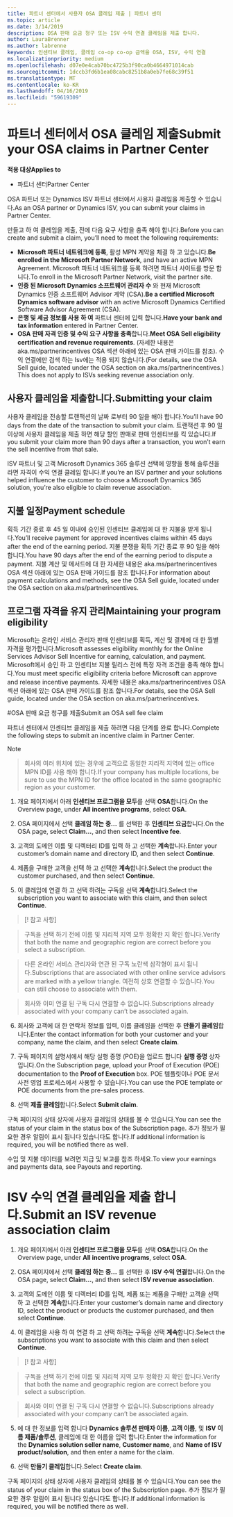 ```yaml
---
title: 파트너 센터에서 사용자 OSA 클레임 제출 | 파트너 센터
ms.topic: article
ms.date: 3/14/2019
description: OSA 판매 요금 청구 또는 ISV 수익 연결 클레임을 제출 합니다.
author: LauraBrenner
ms.author: labrenne
keywords: 인센티브 클레임, 클레임 co-op co-op 금액을 OSA, ISV, 수익 연결
ms.localizationpriority: medium
ms.openlocfilehash: d07e0e4cab70bc4725b3f90ca0b4664971014cab
ms.sourcegitcommit: 1dccb3fd6b1ea08cabc8251b8a0eb7fe68c39f51
ms.translationtype: MT
ms.contentlocale: ko-KR
ms.lasthandoff: 04/16/2019
ms.locfileid: "59619309"
---
```

# <a name="submit-your-osa-claims-in-partner-center"></a><span data-ttu-id="f0700-104">파트너 센터에서 OSA 클레임 제출</span><span class="sxs-lookup"><span data-stu-id="f0700-104">Submit your OSA claims in Partner Center</span></span>

<span data-ttu-id="f0700-105">**적용 대상**</span><span class="sxs-lookup"><span data-stu-id="f0700-105">**Applies to**</span></span>

-  <span data-ttu-id="f0700-106">파트너 센터</span><span class="sxs-lookup"><span data-stu-id="f0700-106">Partner Center</span></span>

<span data-ttu-id="f0700-107">OSA 파트너 또는 Dynamics ISV 파트너 센터에서 사용자 클레임을 제출할 수 있습니다.</span><span class="sxs-lookup"><span data-stu-id="f0700-107">As an OSA partner or Dynamics ISV, you can submit your claims in Partner Center.</span></span> 

<span data-ttu-id="f0700-108">만들고 하 여 클레임을 제출, 전에 다음 요구 사항을 충족 해야 합니다.</span><span class="sxs-lookup"><span data-stu-id="f0700-108">Before you can create and submit a claim, you’ll need to meet the following requirements:</span></span> 
-   <span data-ttu-id="f0700-109">**Microsoft 파트너 네트워크에 등록**, 활성 MPN 계약을 체결 하 고 있습니다.</span><span class="sxs-lookup"><span data-stu-id="f0700-109">**Be enrolled in the Microsoft Partner Network**, and have an active MPN Agreement.</span></span> <span data-ttu-id="f0700-110">Microsoft 파트너 네트워크를 등록 하려면 파트너 사이트를 방문 합니다.</span><span class="sxs-lookup"><span data-stu-id="f0700-110">To enroll in the Microsoft Partner Network, visit the partner site.</span></span> 
-   <span data-ttu-id="f0700-111">**인증 된 Microsoft Dynamics 소프트웨어 관리자 수** 와 현재 Microsoft Dynamics 인증 소프트웨어 Advisor 계약 (CSA).</span><span class="sxs-lookup"><span data-stu-id="f0700-111">**Be a certified Microsoft Dynamics software advisor** with an active Microsoft Dynamics Certified Software Advisor Agreement (CSA).</span></span> 
-   <span data-ttu-id="f0700-112">**은행 및 세금 정보를 사용 하 여** 파트너 센터에 입력 합니다.</span><span class="sxs-lookup"><span data-stu-id="f0700-112">**Have your bank and tax information** entered in Partner Center.</span></span> 
-   <span data-ttu-id="f0700-113">**OSA 판매 자격 인증 및 수익 요구 사항을 충족**합니다.</span><span class="sxs-lookup"><span data-stu-id="f0700-113">**Meet OSA Sell eligibility certification and revenue requirements**.</span></span> <span data-ttu-id="f0700-114">(자세한 내용은 aka.ms/partnerincentives OSA 섹션 아래에 있는 OSA 판매 가이드를 참조). 수익 연결에만 검색 하는 Isv에는 적용 되지 않습니다.</span><span class="sxs-lookup"><span data-stu-id="f0700-114">(For details, see the OSA Sell guide, located under the OSA section on aka.ms/partnerincentives.) This does not apply to ISVs seeking revenue association only.</span></span> 

## <a name="submitting-your-claim"></a><span data-ttu-id="f0700-115">사용자 클레임을 제출합니다.</span><span class="sxs-lookup"><span data-stu-id="f0700-115">Submitting your claim</span></span>

<span data-ttu-id="f0700-116">사용자 클레임을 전송할 트랜잭션의 날짜 로부터 90 일을 해야 합니다.</span><span class="sxs-lookup"><span data-stu-id="f0700-116">You’ll have 90 days from the date of the transaction to submit your claim.</span></span> <span data-ttu-id="f0700-117">트랜잭션 후 90 일 이상에 사용자 클레임을 제출 하면 해당 할인 판매로 판매 인센티브를 킥 있습니다.</span><span class="sxs-lookup"><span data-stu-id="f0700-117">If you submit your claim more than 90 days after a transaction, you won’t earn the sell incentive from that sale.</span></span> 

<span data-ttu-id="f0700-118">ISV 파트너 및 고객 Microsoft Dynamics 365 솔루션 선택에 영향을 통해 솔루션을 라면 자격이 수익 연결 클레임 합니다.</span><span class="sxs-lookup"><span data-stu-id="f0700-118">If you’re an ISV partner and your solutions helped influence the customer to choose a Microsoft Dynamics 365 solution, you’re also eligible to claim revenue association.</span></span>   

## <a name="payment-schedule"></a><span data-ttu-id="f0700-119">지불 일정</span><span class="sxs-lookup"><span data-stu-id="f0700-119">Payment schedule</span></span>

<span data-ttu-id="f0700-120">획득 기간 종료 후 45 일 이내에 승인된 인센티브 클레임에 대 한 지불을 받게 됩니다.</span><span class="sxs-lookup"><span data-stu-id="f0700-120">You’ll receive payment for approved incentives claims within 45 days after the end of the earning period.</span></span> <span data-ttu-id="f0700-121">지불 분쟁을 획득 기간 종료 후 90 일을 해야 합니다.</span><span class="sxs-lookup"><span data-stu-id="f0700-121">You have 90 days after the end of the earning period to dispute a payment.</span></span> <span data-ttu-id="f0700-122">지불 계산 및 메서드에 대 한 자세한 내용은 aka.ms/partnerincentives OSA 섹션 아래에 있는 OSA 판매 가이드를 참조 합니다.</span><span class="sxs-lookup"><span data-stu-id="f0700-122">For information about payment calculations and methods, see the OSA Sell guide, located under the OSA section on aka.ms/partnerincentives.</span></span>

## <a name="maintaining-your-program-eligibility"></a><span data-ttu-id="f0700-123">프로그램 자격을 유지 관리</span><span class="sxs-lookup"><span data-stu-id="f0700-123">Maintaining your program eligibility</span></span>

<span data-ttu-id="f0700-124">Microsoft는 온라인 서비스 관리자 판매 인센티브를 획득, 계산 및 결제에 대 한 월별 자격을 평가합니다.</span><span class="sxs-lookup"><span data-stu-id="f0700-124">Microsoft assesses eligibility monthly for the Online Services Advisor Sell Incentive for earning, calculation, and payment.</span></span> <span data-ttu-id="f0700-125">Microsoft에서 승인 하 고 인센티브 지불 릴리스 전에 특정 자격 조건을 충족 해야 합니다.</span><span class="sxs-lookup"><span data-stu-id="f0700-125">You must meet specific eligibility criteria before Microsoft can approve and release incentive payments.</span></span> <span data-ttu-id="f0700-126">자세한 내용은 aka.ms/partnerincentives OSA 섹션 아래에 있는 OSA 판매 가이드를 참조 합니다.</span><span class="sxs-lookup"><span data-stu-id="f0700-126">For details, see the OSA Sell guide, located under the OSA section on aka.ms/partnerincentives.</span></span>

#<a name="submit-an-osa-sell-fee-claim"></a><span data-ttu-id="f0700-127">OSA 판매 요금 청구를 제출</span><span class="sxs-lookup"><span data-stu-id="f0700-127">Submit an OSA sell fee claim</span></span>

<span data-ttu-id="f0700-128">파트너 센터에서 인센티브 클레임을 제출 하려면 다음 단계를 완료 합니다.</span><span class="sxs-lookup"><span data-stu-id="f0700-128">Complete the following steps to submit an incentive claim in Partner Center.</span></span>  

>[!NOTE]

><span data-ttu-id="f0700-129">회사의 여러 위치에 있는 경우에 고객으로 동일한 지리적 지역에 있는 office MPN ID를 사용 해야 합니다.</span><span class="sxs-lookup"><span data-stu-id="f0700-129">If your company has multiple locations, be sure to use the MPN ID for the office located in the same geographic region as your customer.</span></span> 

1.  <span data-ttu-id="f0700-130">개요 페이지에서 아래 **인센티브 프로그램을 모두**를 선택 **OSA**합니다.</span><span class="sxs-lookup"><span data-stu-id="f0700-130">On the Overview page, under **All incentive programs**, select **OSA**.</span></span>

2.  <span data-ttu-id="f0700-131">OSA 페이지에서 선택 **클레임 하는 중...** 를 선택한 후 **인센티브 요금**합니다.</span><span class="sxs-lookup"><span data-stu-id="f0700-131">On the OSA page, select **Claim…**, and then select **Incentive fee**.</span></span>

3.  <span data-ttu-id="f0700-132">고객의 도메인 이름 및 디렉터리 ID를 입력 하 고 선택한 **계속**합니다.</span><span class="sxs-lookup"><span data-stu-id="f0700-132">Enter your customer’s domain name and directory ID, and then select **Continue**.</span></span> 

4.  <span data-ttu-id="f0700-133">제품을 구매한 고객을 선택 하 고 선택한 **계속**합니다.</span><span class="sxs-lookup"><span data-stu-id="f0700-133">Select the product the customer purchased, and then select **Continue**.</span></span> 

5.  <span data-ttu-id="f0700-134">이 클레임에 연결 하 고 선택 하려는 구독을 선택 **계속**합니다.</span><span class="sxs-lookup"><span data-stu-id="f0700-134">Select the subscription you want to associate with this claim, and then select **Continue**.</span></span>

>[! 참고 사항]

><span data-ttu-id="f0700-136">구독을 선택 하기 전에 이름 및 지리적 지역 모두 정확한 지 확인 합니다.</span><span class="sxs-lookup"><span data-stu-id="f0700-136">Verify that both the name and geographic region are correct before you select a subscription.</span></span> 

><span data-ttu-id="f0700-137">다른 온라인 서비스 관리자와 연관 된 구독 노란색 삼각형이 표시 됩니다.</span><span class="sxs-lookup"><span data-stu-id="f0700-137">Subscriptions that are associated with other online service advisors are marked with a yellow triangle.</span></span> <span data-ttu-id="f0700-138">여전히 상호 연결할 수 있습니다.</span><span class="sxs-lookup"><span data-stu-id="f0700-138">You can still choose to associate with them.</span></span> 

><span data-ttu-id="f0700-139">회사와 이미 연결 된 구독 다시 연결할 수 없습니다.</span><span class="sxs-lookup"><span data-stu-id="f0700-139">Subscriptions already associated with your company can’t be associated again.</span></span>  

6.  <span data-ttu-id="f0700-140">회사와 고객에 대 한 연락처 정보를 입력, 이름 클레임을 선택한 후 **만들기 클레임**합니다.</span><span class="sxs-lookup"><span data-stu-id="f0700-140">Enter the contact information for both your customer and your company, name the claim, and then select **Create claim**.</span></span> 

7.  <span data-ttu-id="f0700-141">구독 페이지의 설명서에서 해당 실행 증명 (POE)을 업로드 합니다 **실행 증명** 상자입니다.</span><span class="sxs-lookup"><span data-stu-id="f0700-141">On the Subscription page, upload your Proof of Execution (POE) documentation to the **Proof of Execution** box.</span></span> <span data-ttu-id="f0700-142">POE 템플릿이나 POE 문서 사전 영업 프로세스에서 사용할 수 있습니다.</span><span class="sxs-lookup"><span data-stu-id="f0700-142">You can use the POE template or POE documents from the pre-sales process.</span></span> 

8.  <span data-ttu-id="f0700-143">선택 **제출 클레임**합니다.</span><span class="sxs-lookup"><span data-stu-id="f0700-143">Select **Submit claim**.</span></span>    

<span data-ttu-id="f0700-144">구독 페이지의 상태 상자에 사용자 클레임의 상태를 볼 수 있습니다.</span><span class="sxs-lookup"><span data-stu-id="f0700-144">You can see the status of your claim in the status box of the Subscription page.</span></span> <span data-ttu-id="f0700-145">추가 정보가 필요한 경우 알림이 표시 됩니다 있습니다도 합니다.</span><span class="sxs-lookup"><span data-stu-id="f0700-145">If additional information is required, you will be notified there as well.</span></span>

<span data-ttu-id="f0700-146">수입 및 지불 데이터를 보려면 지급 및 보고를 참조 하세요.</span><span class="sxs-lookup"><span data-stu-id="f0700-146">To view your earnings and payments data, see Payouts and reporting.</span></span> 
 
# <a name="submit-an-isv-revenue-association-claim"></a><span data-ttu-id="f0700-147">ISV 수익 연결 클레임을 제출 합니다.</span><span class="sxs-lookup"><span data-stu-id="f0700-147">Submit an ISV revenue association claim</span></span>

1.  <span data-ttu-id="f0700-148">개요 페이지에서 아래 **인센티브 프로그램을 모두**를 선택 **OSA**합니다.</span><span class="sxs-lookup"><span data-stu-id="f0700-148">On the Overview page, under **All incentive programs**, select **OSA**.</span></span>

2.  <span data-ttu-id="f0700-149">OSA 페이지에서 선택 **클레임 하는 중...** 를 선택한 후 **ISV 수익 연결**합니다.</span><span class="sxs-lookup"><span data-stu-id="f0700-149">On the OSA page, select **Claim…**, and then select **ISV revenue association**.</span></span>

3.  <span data-ttu-id="f0700-150">고객의 도메인 이름 및 디렉터리 ID를 입력, 제품 또는 제품을 구매한 고객을 선택 하 고 선택한 **계속**합니다.</span><span class="sxs-lookup"><span data-stu-id="f0700-150">Enter your customer’s domain name and directory ID, select the product or products the customer purchased, and then select **Continue**.</span></span> 

4.  <span data-ttu-id="f0700-151">이 클레임을 사용 하 여 연결 하 고 선택 하려는 구독을 선택 **계속**합니다.</span><span class="sxs-lookup"><span data-stu-id="f0700-151">Select the subscriptions you want to associate with this claim and then select **Continue**.</span></span>

>[! 참고 사항]

><span data-ttu-id="f0700-153">구독을 선택 하기 전에 이름 및 지리적 지역 모두 정확한 지 확인 합니다.</span><span class="sxs-lookup"><span data-stu-id="f0700-153">Verify that both the name and geographic region are correct before you select a subscription.</span></span> 

><span data-ttu-id="f0700-154">회사와 이미 연결 된 구독 다시 연결할 수 없습니다.</span><span class="sxs-lookup"><span data-stu-id="f0700-154">Subscriptions already associated with your company can’t be associated again.</span></span>  

5.  <span data-ttu-id="f0700-155">에 대 한 정보를 입력 합니다 **Dynamics 솔루션 판매자 이름**, **고객 이름**, 및 **ISV 이름 제품/솔루션**, 클레임에 대 한 이름을 입력 합니다.</span><span class="sxs-lookup"><span data-stu-id="f0700-155">Enter the information for the **Dynamics solution seller name**, **Customer name**, and **Name of ISV product/solution**, and then enter a name for the claim.</span></span> 

6.  <span data-ttu-id="f0700-156">선택 **만들기 클레임**합니다.</span><span class="sxs-lookup"><span data-stu-id="f0700-156">Select **Create claim**.</span></span> 

<span data-ttu-id="f0700-157">구독 페이지의 상태 상자에 사용자 클레임의 상태를 볼 수 있습니다.</span><span class="sxs-lookup"><span data-stu-id="f0700-157">You can see the status of your claim in the status box of the Subscription page.</span></span> <span data-ttu-id="f0700-158">추가 정보가 필요한 경우 알림이 표시 됩니다 있습니다도 합니다.</span><span class="sxs-lookup"><span data-stu-id="f0700-158">If additional information is required, you will be notified there as well.</span></span>
